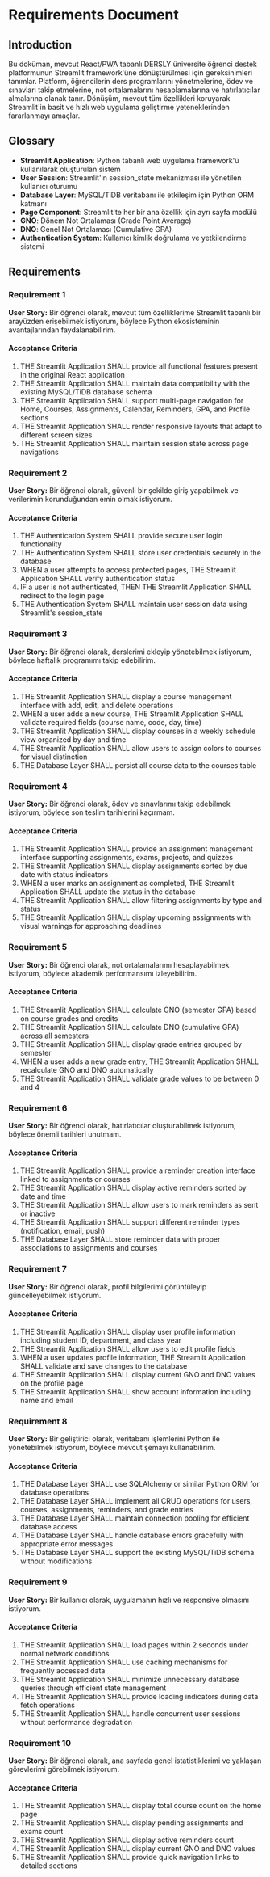 # Requirements Document

## Introduction

Bu doküman, mevcut React/PWA tabanlı DERSLY üniversite öğrenci destek platformunun Streamlit framework'üne dönüştürülmesi için gereksinimleri tanımlar. Platform, öğrencilerin ders programlarını yönetmelerine, ödev ve sınavları takip etmelerine, not ortalamalarını hesaplamalarına ve hatırlatıcılar almalarına olanak tanır. Dönüşüm, mevcut tüm özellikleri koruyarak Streamlit'in basit ve hızlı web uygulama geliştirme yeteneklerinden fararlanmayı amaçlar.

## Glossary

- **Streamlit Application**: Python tabanlı web uygulama framework'ü kullanılarak oluşturulan sistem
- **User Session**: Streamlit'in session_state mekanizması ile yönetilen kullanıcı oturumu
- **Database Layer**: MySQL/TiDB veritabanı ile etkileşim için Python ORM katmanı
- **Page Component**: Streamlit'te her bir ana özellik için ayrı sayfa modülü
- **GNO**: Dönem Not Ortalaması (Grade Point Average)
- **DNO**: Genel Not Ortalaması (Cumulative GPA)
- **Authentication System**: Kullanıcı kimlik doğrulama ve yetkilendirme sistemi

## Requirements

### Requirement 1

**User Story:** Bir öğrenci olarak, mevcut tüm özelliklerime Streamlit tabanlı bir arayüzden erişebilmek istiyorum, böylece Python ekosisteminin avantajlarından faydalanabilirim.

#### Acceptance Criteria

1. THE Streamlit Application SHALL provide all functional features present in the original React application
2. THE Streamlit Application SHALL maintain data compatibility with the existing MySQL/TiDB database schema
3. THE Streamlit Application SHALL support multi-page navigation for Home, Courses, Assignments, Calendar, Reminders, GPA, and Profile sections
4. THE Streamlit Application SHALL render responsive layouts that adapt to different screen sizes
5. THE Streamlit Application SHALL maintain session state across page navigations

### Requirement 2

**User Story:** Bir öğrenci olarak, güvenli bir şekilde giriş yapabilmek ve verilerimin korunduğundan emin olmak istiyorum.

#### Acceptance Criteria

1. THE Authentication System SHALL provide secure user login functionality
2. THE Authentication System SHALL store user credentials securely in the database
3. WHEN a user attempts to access protected pages, THE Streamlit Application SHALL verify authentication status
4. IF a user is not authenticated, THEN THE Streamlit Application SHALL redirect to the login page
5. THE Authentication System SHALL maintain user session data using Streamlit's session_state

### Requirement 3

**User Story:** Bir öğrenci olarak, derslerimi ekleyip yönetebilmek istiyorum, böylece haftalık programımı takip edebilirim.

#### Acceptance Criteria

1. THE Streamlit Application SHALL display a course management interface with add, edit, and delete operations
2. WHEN a user adds a new course, THE Streamlit Application SHALL validate required fields (course name, code, day, time)
3. THE Streamlit Application SHALL display courses in a weekly schedule view organized by day and time
4. THE Streamlit Application SHALL allow users to assign colors to courses for visual distinction
5. THE Database Layer SHALL persist all course data to the courses table

### Requirement 4

**User Story:** Bir öğrenci olarak, ödev ve sınavlarımı takip edebilmek istiyorum, böylece son teslim tarihlerini kaçırmam.

#### Acceptance Criteria

1. THE Streamlit Application SHALL provide an assignment management interface supporting assignments, exams, projects, and quizzes
2. THE Streamlit Application SHALL display assignments sorted by due date with status indicators
3. WHEN a user marks an assignment as completed, THE Streamlit Application SHALL update the status in the database
4. THE Streamlit Application SHALL allow filtering assignments by type and status
5. THE Streamlit Application SHALL display upcoming assignments with visual warnings for approaching deadlines

### Requirement 5

**User Story:** Bir öğrenci olarak, not ortalamalarımı hesaplayabilmek istiyorum, böylece akademik performansımı izleyebilirim.

#### Acceptance Criteria

1. THE Streamlit Application SHALL calculate GNO (semester GPA) based on course grades and credits
2. THE Streamlit Application SHALL calculate DNO (cumulative GPA) across all semesters
3. THE Streamlit Application SHALL display grade entries grouped by semester
4. WHEN a user adds a new grade entry, THE Streamlit Application SHALL recalculate GNO and DNO automatically
5. THE Streamlit Application SHALL validate grade values to be between 0 and 4

### Requirement 6

**User Story:** Bir öğrenci olarak, hatırlatıcılar oluşturabilmek istiyorum, böylece önemli tarihleri unutmam.

#### Acceptance Criteria

1. THE Streamlit Application SHALL provide a reminder creation interface linked to assignments or courses
2. THE Streamlit Application SHALL display active reminders sorted by date and time
3. THE Streamlit Application SHALL allow users to mark reminders as sent or inactive
4. THE Streamlit Application SHALL support different reminder types (notification, email, push)
5. THE Database Layer SHALL store reminder data with proper associations to assignments and courses

### Requirement 7

**User Story:** Bir öğrenci olarak, profil bilgilerimi görüntüleyip güncelleyebilmek istiyorum.

#### Acceptance Criteria

1. THE Streamlit Application SHALL display user profile information including student ID, department, and class year
2. THE Streamlit Application SHALL allow users to edit profile fields
3. WHEN a user updates profile information, THE Streamlit Application SHALL validate and save changes to the database
4. THE Streamlit Application SHALL display current GNO and DNO values on the profile page
5. THE Streamlit Application SHALL show account information including name and email

### Requirement 8

**User Story:** Bir geliştirici olarak, veritabanı işlemlerini Python ile yönetebilmek istiyorum, böylece mevcut şemayı kullanabilirim.

#### Acceptance Criteria

1. THE Database Layer SHALL use SQLAlchemy or similar Python ORM for database operations
2. THE Database Layer SHALL implement all CRUD operations for users, courses, assignments, reminders, and grade entries
3. THE Database Layer SHALL maintain connection pooling for efficient database access
4. THE Database Layer SHALL handle database errors gracefully with appropriate error messages
5. THE Database Layer SHALL support the existing MySQL/TiDB schema without modifications

### Requirement 9

**User Story:** Bir kullanıcı olarak, uygulamanın hızlı ve responsive olmasını istiyorum.

#### Acceptance Criteria

1. THE Streamlit Application SHALL load pages within 2 seconds under normal network conditions
2. THE Streamlit Application SHALL use caching mechanisms for frequently accessed data
3. THE Streamlit Application SHALL minimize unnecessary database queries through efficient state management
4. THE Streamlit Application SHALL provide loading indicators during data fetch operations
5. THE Streamlit Application SHALL handle concurrent user sessions without performance degradation

### Requirement 10

**User Story:** Bir öğrenci olarak, ana sayfada genel istatistiklerimi ve yaklaşan görevlerimi görebilmek istiyorum.

#### Acceptance Criteria

1. THE Streamlit Application SHALL display total course count on the home page
2. THE Streamlit Application SHALL display pending assignments and exams count
3. THE Streamlit Application SHALL display active reminders count
4. THE Streamlit Application SHALL display current GNO and DNO values
5. THE Streamlit Application SHALL provide quick navigation links to detailed sections
